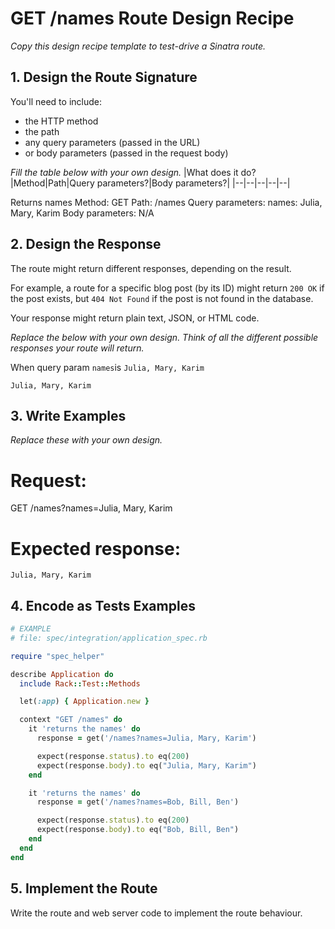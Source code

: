 # GET /names Route Design Recipe

_Copy this design recipe template to test-drive a Sinatra route._

## 1. Design the Route Signature

You'll need to include:
  * the HTTP method
  * the path
  * any query parameters (passed in the URL)
  * or body parameters (passed in the request body)

_Fill the table below with your own design._
|What does it do?|Method|Path|Query parameters?|Body parameters?|
|--|--|--|--|--|

 Returns names
 Method: GET
 Path: /names
 Query parameters:
 names: Julia, Mary, Karim
 Body parameters: N/A


## 2. Design the Response

The route might return different responses, depending on the result.

For example, a route for a specific blog post (by its ID) might return `200 OK` if the post exists, but `404 Not Found` if the post is not found in the database.

Your response might return plain text, JSON, or HTML code. 

_Replace the below with your own design. Think of all the different possible responses your route will return._


When query param `names`is `Julia, Mary, Karim`
```
Julia, Mary, Karim
```

## 3. Write Examples

_Replace these with your own design._

# Request:

GET /names?names=Julia, Mary, Karim

# Expected response:

```
Julia, Mary, Karim

```

## 4. Encode as Tests Examples

```ruby
# EXAMPLE
# file: spec/integration/application_spec.rb

require "spec_helper"

describe Application do
  include Rack::Test::Methods

  let(:app) { Application.new }

  context "GET /names" do
    it 'returns the names' do
      response = get('/names?names=Julia, Mary, Karim')

      expect(response.status).to eq(200)
      expect(response.body).to eq("Julia, Mary, Karim")
    end

    it 'returns the names' do
      response = get('/names?names=Bob, Bill, Ben')

      expect(response.status).to eq(200)
      expect(response.body).to eq("Bob, Bill, Ben")   
    end
  end
end
```

## 5. Implement the Route

Write the route and web server code to implement the route behaviour.

<!-- BEGIN GENERATED SECTION DO NOT EDIT -->